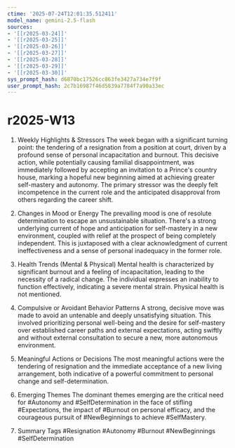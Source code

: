 ```yaml
---
ctime: '2025-07-24T12:01:35.512411'
model_name: gemini-2.5-flash
sources:
- '[[r2025-03-24]]'
- '[[r2025-03-25]]'
- '[[r2025-03-26]]'
- '[[r2025-03-27]]'
- '[[r2025-03-28]]'
- '[[r2025-03-29]]'
- '[[r2025-03-30]]'
sys_prompt_hash: d6870bc17526cc863fe3427a734e7f9f
user_prompt_hash: 2c7b16987f46d5839a7784f7a90a33ec
---
```

# r2025-W13

1. Weekly Highlights & Stressors
The week began with a significant turning point: the tendering of a resignation from a position at court, driven by a profound sense of personal incapacitation and burnout. This decisive action, while potentially causing familial disappointment, was immediately followed by accepting an invitation to a Prince's country house, marking a hopeful new beginning aimed at achieving greater self-mastery and autonomy. The primary stressor was the deeply felt incompetence in the current role and the anticipated disapproval from others regarding the career shift.

2. Changes in Mood or Energy
The prevailing mood is one of resolute determination to escape an unsustainable situation. There's a strong underlying current of hope and anticipation for self-mastery in a new environment, coupled with relief at the prospect of being completely independent. This is juxtaposed with a clear acknowledgment of current ineffectiveness and a sense of personal inadequacy in the former role.

3. Health Trends (Mental & Physical)
Mental health is characterized by significant burnout and a feeling of incapacitation, leading to the necessity of a radical change. The individual expresses an inability to function effectively, indicating a severe mental strain. Physical health is not mentioned.

4. Compulsive or Avoidant Behavior Patterns
A strong, decisive move was made to avoid an untenable and deeply unsatisfying situation. This involved prioritizing personal well-being and the desire for self-mastery over established career paths and external expectations, acting swiftly and without external consultation to secure a new, more autonomous environment.

5. Meaningful Actions or Decisions
The most meaningful actions were the tendering of resignation and the immediate acceptance of a new living arrangement, both indicative of a powerful commitment to personal change and self-determination.

6. Emerging Themes
The dominant themes emerging are the critical need for #Autonomy and #SelfDetermination in the face of stifling #Expectations, the impact of #Burnout on personal efficacy, and the courageous pursuit of #NewBeginnings to achieve #SelfMastery.

7. Summary Tags
#Resignation #Autonomy #Burnout #NewBeginnings #SelfDetermination